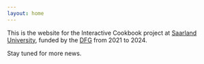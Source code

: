 ```yaml
---
layout: home
---
```


This is the website for the Interactive Cookbook project at [Saarland University](https://www.uni-saarland.de/en/department/lst.html), funded by the [DFG](https://www.dfg.de/en/index.jsp) from 2021 to 2024.

Stay tuned for more news.